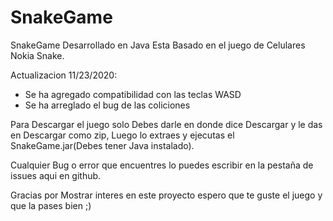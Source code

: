 # SnakeGame
SnakeGame Desarrollado en Java Esta Basado en el juego de Celulares Nokia Snake.

Actualizacion 11/23/2020:
- Se ha agregado compatibilidad con las teclas WASD
- Se ha arreglado el bug de las coliciones

Para Descargar el juego solo Debes darle  en donde dice Descargar y le das en Descargar como zip, Luego lo extraes y ejecutas el SnakeGame.jar(Debes tener Java instalado).

Cualquier Bug o error que encuentres lo puedes escribir en la pestaña de issues aqui en github.

Gracias por Mostrar interes en este proyecto espero que te guste el juego y que la pases bien ;)


